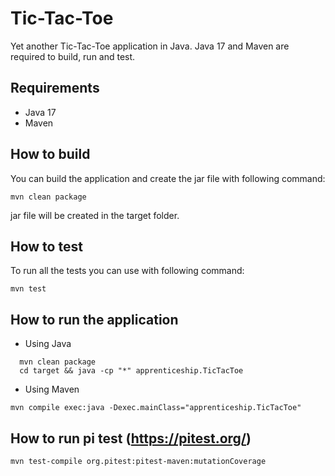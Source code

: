 # Tic-Tac-Toe

Yet another Tic-Tac-Toe application in Java. Java 17 and Maven are required to build, run and test.

## Requirements
- Java 17
- Maven

## How to build

You can build the application and create the jar file with following command:

```
mvn clean package
```

jar file will be created in the target folder.

## How to test

To run all the tests you can use with following command:

```
mvn test
```

## How to run the application

+ Using Java

```
  mvn clean package
  cd target && java -cp "*" apprenticeship.TicTacToe
```

- Using Maven

```
mvn compile exec:java -Dexec.mainClass="apprenticeship.TicTacToe"
```

## How to run pi test (https://pitest.org/)

```
mvn test-compile org.pitest:pitest-maven:mutationCoverage
```